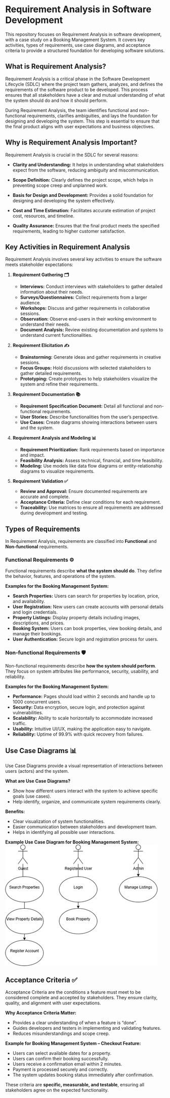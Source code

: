 # Requirement Analysis in Software Development

This repository focuses on Requirement Analysis in software development, with a case study on a Booking Management System. It covers key activities, types of requirements, use case diagrams, and acceptance criteria to provide a structured foundation for developing software solutions.
## What is Requirement Analysis?

Requirement Analysis is a critical phase in the Software Development Lifecycle (SDLC) where the project team gathers, analyzes, and defines the requirements of the software product to be developed. This process ensures that all stakeholders have a clear and mutual understanding of what the system should do and how it should perform.

During Requirement Analysis, the team identifies functional and non-functional requirements, clarifies ambiguities, and lays the foundation for designing and developing the system. This step is essential to ensure that the final product aligns with user expectations and business objectives.
## Why is Requirement Analysis Important?

Requirement Analysis is crucial in the SDLC for several reasons:

- **Clarity and Understanding:** It helps in understanding what stakeholders expect from the software, reducing ambiguity and miscommunication.

- **Scope Definition:** Clearly defines the project scope, which helps in preventing scope creep and unplanned work.

- **Basis for Design and Development:** Provides a solid foundation for designing and developing the system effectively.

- **Cost and Time Estimation:** Facilitates accurate estimation of project cost, resources, and timeline.

- **Quality Assurance:** Ensures that the final product meets the specified requirements, leading to higher customer satisfaction.
## Key Activities in Requirement Analysis

Requirement Analysis involves several key activities to ensure the software meets stakeholder expectations:

1. **Requirement Gathering 🗂️**
   - **Interviews:** Conduct interviews with stakeholders to gather detailed information about their needs.
   - **Surveys/Questionnaires:** Collect requirements from a larger audience.
   - **Workshops:** Discuss and gather requirements in collaborative sessions.
   - **Observation:** Observe end-users in their working environment to understand their needs.
   - **Document Analysis:** Review existing documentation and systems to understand current functionalities.

2. **Requirement Elicitation ✍️**
   - **Brainstorming:** Generate ideas and gather requirements in creative sessions.
   - **Focus Groups:** Hold discussions with selected stakeholders to gather detailed requirements.
   - **Prototyping:** Create prototypes to help stakeholders visualize the system and refine their requirements.

3. **Requirement Documentation 📚**
   - **Requirement Specification Document:** Detail all functional and non-functional requirements.
   - **User Stories:** Describe functionalities from the user’s perspective.
   - **Use Cases:** Create diagrams showing interactions between users and the system.

4. **Requirement Analysis and Modeling 📊**
   - **Requirement Prioritization:** Rank requirements based on importance and impact.
   - **Feasibility Analysis:** Assess technical, financial, and time feasibility.
   - **Modeling:** Use models like data flow diagrams or entity-relationship diagrams to visualize requirements.

5. **Requirement Validation ✅**
   - **Review and Approval:** Ensure documented requirements are accurate and complete.
   - **Acceptance Criteria:** Define clear conditions for each requirement.
   - **Traceability:** Use matrices to ensure all requirements are addressed during development and testing.
## Types of Requirements

In Requirement Analysis, requirements are classified into **Functional** and **Non-functional** requirements.

### Functional Requirements ⚙️
Functional requirements describe **what the system should do**. They define the behavior, features, and operations of the system.

**Examples for the Booking Management System:**
- **Search Properties:** Users can search for properties by location, price, and availability.
- **User Registration:** New users can create accounts with personal details and login credentials.
- **Property Listings:** Display property details including images, descriptions, and prices.
- **Booking System:** Users can book properties, view booking details, and manage their bookings.
- **User Authentication:** Secure login and registration process for users.

### Non-functional Requirements 🛡️
Non-functional requirements describe **how the system should perform**. They focus on system attributes like performance, security, usability, and reliability.

**Examples for the Booking Management System:**
- **Performance:** Pages should load within 2 seconds and handle up to 1000 concurrent users.
- **Security:** Data encryption, secure login, and protection against vulnerabilities.
- **Scalability:** Ability to scale horizontally to accommodate increased traffic.
- **Usability:** Intuitive UI/UX, making the application easy to navigate.
- **Reliability:** Uptime of 99.9% with quick recovery from failures.
## Use Case Diagrams 📊

Use Case Diagrams provide a visual representation of interactions between users (actors) and the system.

**What are Use Case Diagrams?**
- Show how different users interact with the system to achieve specific goals (use cases).
- Help identify, organize, and communicate system requirements clearly.

**Benefits:**
- Clear visualization of system functionalities.
- Easier communication between stakeholders and development team.
- Helps in identifying all possible user interactions.

**Example Use Case Diagram for Booking Management System:**
![Booking System Use Case](alx-booking-uc.png)
## Acceptance Criteria ✅

Acceptance Criteria are the conditions a feature must meet to be considered complete and accepted by stakeholders. They ensure clarity, quality, and alignment with user expectations.

**Why Acceptance Criteria Matter:**
- Provides a clear understanding of when a feature is “done”.
- Guides developers and testers in implementing and validating features.
- Reduces misunderstandings and scope creep.

**Example for Booking Management System – Checkout Feature:**
- Users can select available dates for a property.
- Users can confirm their booking successfully.
- Users receive a confirmation email within 2 minutes.
- Payment is processed securely and correctly.
- The system updates booking status immediately after confirmation.

These criteria are **specific, measurable, and testable**, ensuring all stakeholders agree on the expected functionality.

